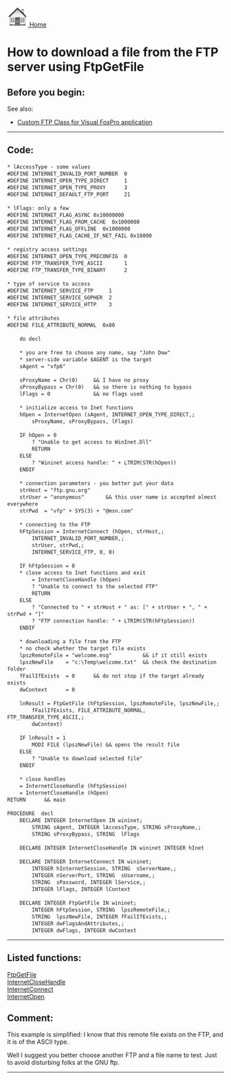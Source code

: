 [<img src="../images/home.png"> Home ](https://github.com/VFPX/Win32API)  

# How to download a file from the FTP server using FtpGetFile

## Before you begin:
See also:

* [Custom FTP Class for Visual FoxPro application](sample_344.md)  
<!-- Anatoliy * [Programming File Transfer Protocol in Visual FoxPro ](?article=3)  
--> 
  
***  


## Code:
```foxpro  
* lAccessType - some values
#DEFINE INTERNET_INVALID_PORT_NUMBER  0
#DEFINE INTERNET_OPEN_TYPE_DIRECT     1
#DEFINE INTERNET_OPEN_TYPE_PROXY      3
#DEFINE INTERNET_DEFAULT_FTP_PORT     21

* lFlags: only a few
#DEFINE INTERNET_FLAG_ASYNC 0x10000000
#DEFINE INTERNET_FLAG_FROM_CACHE  0x1000000
#DEFINE INTERNET_FLAG_OFFLINE  0x1000000
#DEFINE INTERNET_FLAG_CACHE_IF_NET_FAIL 0x10000

* registry access settings
#DEFINE INTERNET_OPEN_TYPE_PRECONFIG  0
#DEFINE FTP_TRANSFER_TYPE_ASCII       1
#DEFINE FTP_TRANSFER_TYPE_BINARY      2

* type of service to access
#DEFINE INTERNET_SERVICE_FTP     1
#DEFINE INTERNET_SERVICE_GOPHER  2
#DEFINE INTERNET_SERVICE_HTTP    3

* file attributes
#DEFINE FILE_ATTRIBUTE_NORMAL  0x80

	do decl

	* you are free to choose any name, say "John Dow"
	* server-side variable $AGENT is the target
	sAgent = "vfp6"

	sProxyName = Chr(0)		&& I have no proxy
	sProxyBypass = Chr(0)	&& so there is nothing to bypass
	lFlags = 0				&& no flags used

	* initialize access to Inet functions
	hOpen = InternetOpen (sAgent, INTERNET_OPEN_TYPE_DIRECT,;
		sProxyName, sProxyBypass, lFlags)

	IF hOpen = 0
		? "Unable to get access to WinInet.Dll"
		RETURN
	ELSE
		? "Wininet access handle: " + LTRIM(STR(hOpen))
	ENDIF
	
	* connection parameters - you better put your data
	strHost = "ftp.gnu.org"
	strUser = "anonymous"		&& this user name is accepted almost everywhere
	strPwd  = "vfp" + SYS(3) + "@msn.com"

	* connecting to the FTP
	hFtpSession = InternetConnect (hOpen, strHost,;
		INTERNET_INVALID_PORT_NUMBER,;
		strUser, strPwd,;
		INTERNET_SERVICE_FTP, 0, 0)

	IF hFtpSession = 0
	* close access to Inet functions and exit
		= InternetCloseHandle (hOpen)
		? "Unable to connect to the selected FTP"
		RETURN
	ELSE
		? "Connected to " + strHost + " as: [" + strUser + ", " + strPwd + "]"
		? "FTP connection handle: " + LTRIM(STR(hFtpSession))
	ENDIF
	
	* downloading a file from the FTP
	* no check whether the target file exists
	lpszRemoteFile = "welcome.msg"		    && if it still exists
	lpszNewFile    = "c:\Temp\welcome.txt"	&& check the destination folder
	fFailIfExists  = 0		&& do not stop if the target already exists
	dwContext      = 0

	lnResult = FtpGetFile (hFtpSession, lpszRemoteFile, lpszNewFile,;
		fFailIfExists, FILE_ATTRIBUTE_NORMAL, FTP_TRANSFER_TYPE_ASCII,;
		dwContext)

	IF lnResult = 1
		MODI FILE (lpszNewFile)	&& opens the result file
	ELSE
		? "Unable to download selected file"
	ENDIF

	* close handles
	= InternetCloseHandle (hFtpSession)
	= InternetCloseHandle (hOpen)
RETURN		&& main

PROCEDURE  decl
	DECLARE INTEGER InternetOpen IN wininet;
		STRING sAgent, INTEGER lAccessType, STRING sProxyName,;
		STRING sProxyBypass, STRING  lFlags
	
	DECLARE INTEGER InternetCloseHandle IN wininet INTEGER hInet

	DECLARE INTEGER InternetConnect IN wininet;
		INTEGER hInternetSession, STRING  sServerName,;
		INTEGER nServerPort, STRING  sUsername,;
		STRING  sPassword, INTEGER lService,;
		INTEGER lFlags, INTEGER lContext

	DECLARE INTEGER FtpGetFile IN wininet;
		INTEGER hFtpSession, STRING  lpszRemoteFile,;
		STRING  lpszNewFile, INTEGER fFailIfExists,;
		INTEGER dwFlagsAndAttributes,;
		INTEGER dwFlags, INTEGER dwContext  
```  
***  


## Listed functions:
[FtpGetFile](../libraries/wininet/FtpGetFile.md)  
[InternetCloseHandle](../libraries/wininet/InternetCloseHandle.md)  
[InternetConnect](../libraries/wininet/InternetConnect.md)  
[InternetOpen](../libraries/wininet/InternetOpen.md)  

## Comment:
This example is simplified: I know that this remote file exists on the FTP, and it is of the ASCII type.  
  
Well I suggest you better choose another FTP and a file name to test. Just to avoid disturbing folks at the GNU ftp.  

***  

